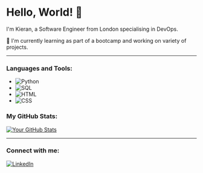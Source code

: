 # Hello, World! 👋

I'm Kieran, a Software Engineer from London specialising in DevOps. 

🌱 I'm currently learning as part of a bootcamp and working on variety of projects.

---

### Languages and Tools:

- ![Python](https://img.shields.io/badge/Python-3776AB?style=for-the-badge&logo=python&logoColor=white)
- ![SQL](https://img.shields.io/badge/SQL-003B57?style=for-the-badge&logo=sql&logoColor=white)
- ![HTML](https://img.shields.io/badge/HTML-E34F26?style=for-the-badge&logo=html5&logoColor=white)
- ![CSS](https://img.shields.io/badge/CSS-1572B6?style=for-the-badge&logo=css3&logoColor=white)


### My GitHub Stats:

[![Your GitHub Stats](https://github-readme-stats.vercel.app/api?username=YourUsername&show_icons=true&theme=radical)](https://github.com/anuraghazra/github-readme-stats)

---

### Connect with me:

[![LinkedIn](https://img.shields.io/badge/LinkedIn-YourLinkedIn-blue)](www.linkedin.com/in/kieran-matheson-13ab5a18a)


